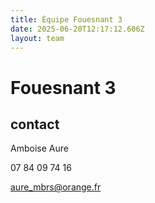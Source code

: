 ```yaml
---
title: Équipe Fouesnant 3
date: 2025-06-20T12:17:12.606Z
layout: team
---
```


# Fouesnant 3



## contact 

 Amboise Aure

07 84 09 74 16

aure_mbrs@orange.fr

